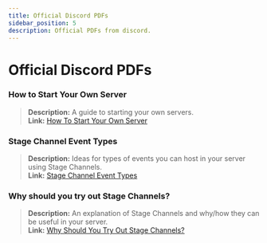 ```yaml
---
title: Official Discord PDFs
sidebar_position: 5
description: Official PDFs from discord.
---
```


# Official Discord PDFs
### How to Start Your Own Server
> __Description:__ A guide to starting your own servers.   <br/>
__Link:__ [How To Start Your Own Server](https://cdn.discordapp.com/attachments/847724269672333323/847727389541793802/Onboarding_Self_Service_Onesheet_1.pdf)

### Stage Channel Event Types
> __Description:__ Ideas for types of events you can host in your server using Stage Channels.   <br/>
__Link:__ [Stage Channel Event Types](https://cdn.discordapp.com/attachments/847724269672333323/847727472274309120/Stage_Channel_Event_Types_1_1.pdf)

### Why should you try out Stage Channels?
> __Description:__ An explanation of Stage Channels and why/how they can be useful in your server.   <br/>
__Link:__ [Why Should You Try Out Stage Channels?](https://cdn.discordapp.com/attachments/847724269672333323/847727607323557888/Stage_Channels_Partner_PDF.pdf)
